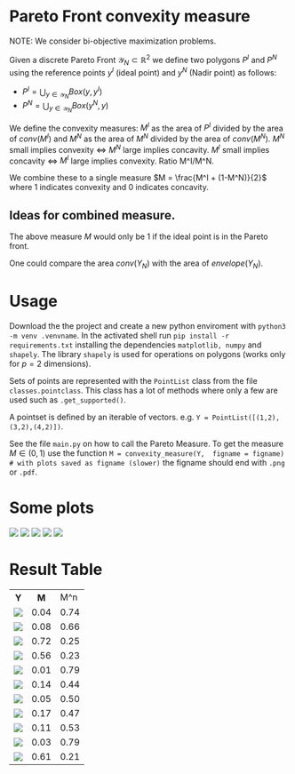 # Pareto Front convexity measure

NOTE: We consider bi-objective maximization problems.

Given a discrete Pareto Front $\mathcal{Y}_N \subset \mathbb{R}^2$ we define two polygons $P^I$ and $P^N$ using the reference points $y^I$ (ideal point) and $y^N$ (Nadir point) as follows:
- $P^I = \bigcup_{y \in \mathcal{Y}_N} Box(y, y^I)$
- $P^N = \bigcup_{y \in \mathcal{Y}_N} Box(y^N, y)$

We define the convexity measures: $M^I$ as the area of $P^I$ divided by the area of $conv(M^I)$ and $M^N$ as the area of $M^N$ divided by the area of $conv(M^N)$.
$M^N$ small implies convexity $\Leftrightarrow$ $M^N$ large implies concavity. $M^I$ small implies concavity $\Leftrightarrow$ $M^I$ large implies convexity. Ratio M^I/M^N.

We combine these to a single measure $M = \frac{M^I + (1-M^N)}{2}$ where $1$ indicates convexity and $0$ indicates concavity.

## Ideas for combined measure.

The above measure $M$ would only be $1$ if the ideal point is in the Pareto front.

One could compare the area $conv(Y_N)$ with the area of $envelope(Y_N)$.

# Usage

Download the the project and create a new python enviroment with `python3 -m venv .venvname`. In the activated shell run `pip install -r requirements.txt` installing the dependencies `matplotlib, numpy` and `shapely`. The library `shapely` is used for operations on polygons (works only for $p=2$ dimensions).

Sets of points are represented with the `PointList` class from the file `classes.pointclass`. This class has a lot of methods where only a few are used such as `.get_supported()`.

A pointset is defined by an iterable of vectors. e.g. `Y = PointList([(1,2),(3,2),(4,2)])`.

See the file `main.py` on how to call the Pareto Measure. To get the measure $M \in (0,1)$ use the function `M = convexity_measure(Y,  figname = figname) # with plots saved as figname (slower)` the figname should end with `.png` or `.pdf`.

# Some plots

![](./figures/test_convexity_0.png)
![](./figures/test_convexity_1.png)
![](./figures/test_convexity_2.png)
![](./figures/test_convexity_3.png)
![](./figures/test_convexity_4.png)


# Result Table

<table style="width:400px;background-color">
<tr><th>Y</th><th>M</th><td> M^n </th></tr>
<!---RESULT_TABLE-->

<tr><td><img src="figures/Y_0_plot.png"></td><td>0.04</td><td>0.74</td></tr>
<tr><td><img src="figures/Y_1_plot.png"></td><td>0.08</td><td>0.66</td></tr>
<tr><td><img src="figures/Y_2_plot.png"></td><td>0.72</td><td>0.25</td></tr>
<tr><td><img src="figures/Y_3_plot.png"></td><td>0.56</td><td>0.23</td></tr>
<tr><td><img src="figures/Y_4_plot.png"></td><td>0.01</td><td>0.79</td></tr>
<tr><td><img src="figures/Y_5_plot.png"></td><td>0.14</td><td>0.44</td></tr>
<tr><td><img src="figures/Y_6_plot.png"></td><td>0.05</td><td>0.50</td></tr>
<tr><td><img src="figures/Y_7_plot.png"></td><td>0.17</td><td>0.47</td></tr>
<tr><td><img src="figures/Y_8_plot.png"></td><td>0.11</td><td>0.53</td></tr>
<tr><td><img src="figures/Y_9_plot.png"></td><td>0.03</td><td>0.79</td></tr>
<tr><td><img src="figures/Y_10_plot.png"></td><td>0.61</td><td>0.21</td></tr></table>